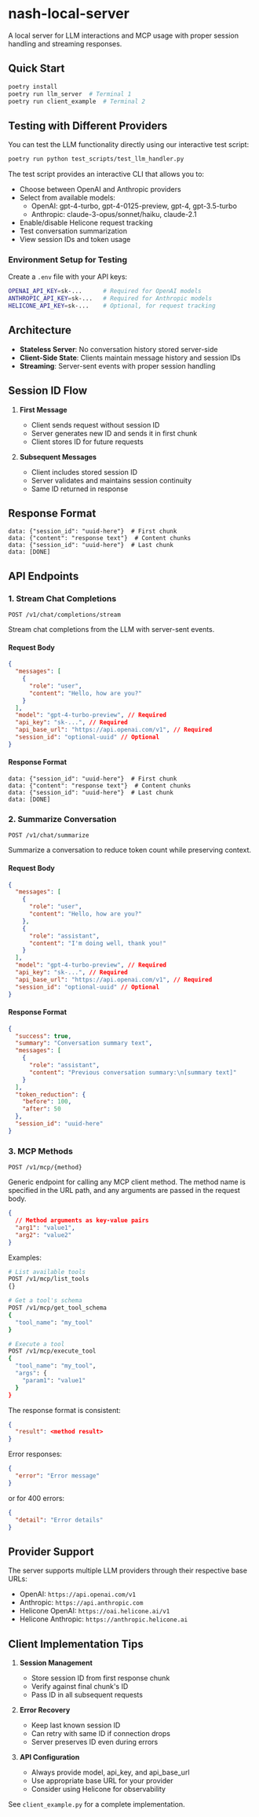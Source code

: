 # nash-local-server

A local server for LLM interactions and MCP usage with proper session handling and streaming responses.

## Quick Start

```bash
poetry install
poetry run llm_server  # Terminal 1
poetry run client_example  # Terminal 2
```

## Testing with Different Providers

You can test the LLM functionality directly using our interactive test script:

```bash
poetry run python test_scripts/test_llm_handler.py
```

The test script provides an interactive CLI that allows you to:

- Choose between OpenAI and Anthropic providers
- Select from available models:
  - OpenAI: gpt-4-turbo, gpt-4-0125-preview, gpt-4, gpt-3.5-turbo
  - Anthropic: claude-3-opus/sonnet/haiku, claude-2.1
- Enable/disable Helicone request tracking
- Test conversation summarization
- View session IDs and token usage

### Environment Setup for Testing

Create a `.env` file with your API keys:

```bash
OPENAI_API_KEY=sk-...      # Required for OpenAI models
ANTHROPIC_API_KEY=sk-...   # Required for Anthropic models
HELICONE_API_KEY=sk-...    # Optional, for request tracking
```

## Architecture

- **Stateless Server**: No conversation history stored server-side
- **Client-Side State**: Clients maintain message history and session IDs
- **Streaming**: Server-sent events with proper session handling

## Session ID Flow

1. **First Message**

   - Client sends request without session ID
   - Server generates new ID and sends it in first chunk
   - Client stores ID for future requests

2. **Subsequent Messages**
   - Client includes stored session ID
   - Server validates and maintains session continuity
   - Same ID returned in response

## Response Format

```
data: {"session_id": "uuid-here"}  # First chunk
data: {"content": "response text"}  # Content chunks
data: {"session_id": "uuid-here"}  # Last chunk
data: [DONE]
```

## API Endpoints

### 1. Stream Chat Completions

`POST /v1/chat/completions/stream`

Stream chat completions from the LLM with server-sent events.

#### Request Body

```json
{
  "messages": [
    {
      "role": "user",
      "content": "Hello, how are you?"
    }
  ],
  "model": "gpt-4-turbo-preview", // Required
  "api_key": "sk-...", // Required
  "api_base_url": "https://api.openai.com/v1", // Required
  "session_id": "optional-uuid" // Optional
}
```

#### Response Format

```
data: {"session_id": "uuid-here"}  # First chunk
data: {"content": "response text"}  # Content chunks
data: {"session_id": "uuid-here"}  # Last chunk
data: [DONE]
```

### 2. Summarize Conversation

`POST /v1/chat/summarize`

Summarize a conversation to reduce token count while preserving context.

#### Request Body

```json
{
  "messages": [
    {
      "role": "user",
      "content": "Hello, how are you?"
    },
    {
      "role": "assistant",
      "content": "I'm doing well, thank you!"
    }
  ],
  "model": "gpt-4-turbo-preview", // Required
  "api_key": "sk-...", // Required
  "api_base_url": "https://api.openai.com/v1", // Required
  "session_id": "optional-uuid" // Optional
}
```

#### Response Format

```json
{
  "success": true,
  "summary": "Conversation summary text",
  "messages": [
    {
      "role": "assistant",
      "content": "Previous conversation summary:\n[summary text]"
    }
  ],
  "token_reduction": {
    "before": 100,
    "after": 50
  },
  "session_id": "uuid-here"
}
```

### 3. MCP Methods

`POST /v1/mcp/{method}`

Generic endpoint for calling any MCP client method. The method name is specified in the URL path, and any arguments are passed in the request body.

```json
{
  // Method arguments as key-value pairs
  "arg1": "value1",
  "arg2": "value2"
}
```

Examples:

```bash
# List available tools
POST /v1/mcp/list_tools
{}

# Get a tool's schema
POST /v1/mcp/get_tool_schema
{
  "tool_name": "my_tool"
}

# Execute a tool
POST /v1/mcp/execute_tool
{
  "tool_name": "my_tool",
  "args": {
    "param1": "value1"
  }
}
```

The response format is consistent:

```json
{
  "result": <method result>
}
```

Error responses:

```json
{
  "error": "Error message"
}
```

or for 400 errors:

```json
{
  "detail": "Error details"
}
```

## Provider Support

The server supports multiple LLM providers through their respective base URLs:

- OpenAI: `https://api.openai.com/v1`
- Anthropic: `https://api.anthropic.com`
- Helicone OpenAI: `https://oai.helicone.ai/v1`
- Helicone Anthropic: `https://anthropic.helicone.ai`

## Client Implementation Tips

1. **Session Management**

   - Store session ID from first response chunk
   - Verify against final chunk's ID
   - Pass ID in all subsequent requests

2. **Error Recovery**

   - Keep last known session ID
   - Can retry with same ID if connection drops
   - Server preserves ID even during errors

3. **API Configuration**
   - Always provide model, api_key, and api_base_url
   - Use appropriate base URL for your provider
   - Consider using Helicone for observability

See `client_example.py` for a complete implementation.
